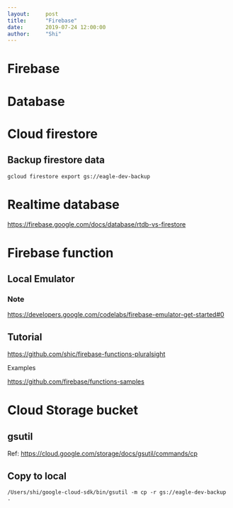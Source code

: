 ```yaml
---
layout:     post
title:      "Firebase"
date:       2019-07-24 12:00:00
author:     "Shi"
---
```


# Firebase



# Database

# Cloud firestore

## Backup firestore data

```
gcloud firestore export gs://eagle-dev-backup
```





# Realtime database

<https://firebase.google.com/docs/database/rtdb-vs-firestore>





# Firebase function

## Local Emulator

### Note

 https://developers.google.com/codelabs/firebase-emulator-get-started#0

## Tutorial

https://github.com/shic/firebase-functions-pluralsight



Examples

https://github.com/firebase/functions-samples



# Cloud Storage bucket



## gsutil

Ref: https://cloud.google.com/storage/docs/gsutil/commands/cp



## Copy to local 

```
/Users/shi/google-cloud-sdk/bin/gsutil -m cp -r gs://eagle-dev-backup .
```

